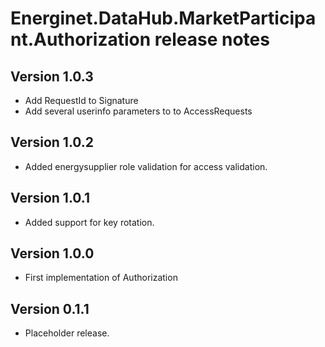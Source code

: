 # Energinet.DataHub.MarketParticipant.Authorization release notes

## Version 1.0.3

- Add RequestId to Signature
- Add several userinfo parameters to to AccessRequests

## Version 1.0.2

- Added energysupplier role validation for access validation.

## Version 1.0.1

- Added support for key rotation.

## Version 1.0.0

- First implementation of Authorization

## Version 0.1.1

- Placeholder release.
